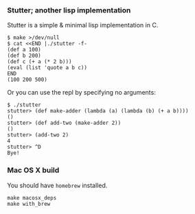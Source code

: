 ### Stutter; another lisp implementation

Stutter is a simple & minimal lisp implementation in C.

    $ make >/dev/null
    $ cat <<END |./stutter -f-
    (def a 100)
    (def b 200)
    (def c (+ a (* 2 b)))
    (eval (list 'quote a b c))
    END
    (100 200 500)

Or you can use the repl by specifying no arguments:

    $ ./stutter
    stutter> (def make-adder (lambda (a) (lambda (b) (+ a b))))
    ()
    stutter> (def add-two (make-adder 2))
    ()
    stutter> (add-two 2)
    4
    stutter> ^D
    Bye!

### Mac OS X build

You should have `homebrew` installed.

    make macosx_deps
    make with_brew
